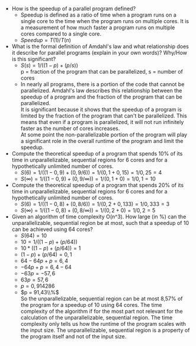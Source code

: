 - How is the speedup of a parallel program defined?
    - Speedup is defined as a ratio of time when a program runs on a single core to the time when the program runs on multiple cores. It is a measurement of how much faster a program runs on multiple cores compared to a single core.
    - $Speedup = T(1) / T(n)$
- What is the formal definition of Amdahl's law and what relationship does it describe for parallel programs (explain in your own words)? Why/How is this significant?
    - $S(s) = 1/((1-p) + (p/s))$  
    p = fraction of the program that can be parallelized, s = number of cores
    - In nearly all programs, there is a portion of the code that cannot be parallelized. Amdahl's law describes this relationship between the speedup of a program and the fraction of the program that can be parallelized.  
    It is significant because it shows that the speedup of a program is limited by the fraction of the program that can't be parallelized. This means that even if a program is parallelized, it will not run infinitely faster as the number of cores increases.  
    At some point the non-parallelizable portion of the program will play a significant role in the overall runtime of the program and limit the speedup.
- Compute the theoretical speedup of a program that spends 10% of its time in unparallelizable, sequential regions for 6 cores and for a hypothetically unlimited number of cores.
    - $S(6) = 1/((1-0,9) + (0,9/6)) = 1 / (0,1 + 0,15) = 1/0,25 = 4$
    - $S(\infty) = 1/((1-0,9) + (0,9/\infty)) = 1 / (0,1 + 0) = 1/0,1 = 10$
- Compute the theoretical speedup of a program that spends 20% of its time in unparallelizable, sequential regions for 6 cores and for a hypothetically unlimited number of cores.
    - $S(6) = 1/((1-0,8) + (0,8/6)) = 1 / (0,2 + 0,133) = 1/0,333 = 3$
    - $S(\infty) = 1/((1-0,8) + (0,8/\infty)) = 1 / (0,2 + 0) = 1/0,2 = 5$
- Given an algorithm of time complexity O(n^3). How large (in %) can the unparallelizable, sequential region be at most, such that a speedup of 10 can be achieved using 64 cores?
    - $S(64) = 10$
    - $10 = 1/((1-p) + (p/64))$
    - $10 * ((1-p) + (p/64)) = 1$
    - $(1-p) + (p/64) = 0,1$
    - $64 - 64p + p = 6,4$
    - $-64p + p = 6,4 - 64$
    - $-63p = -57,6$
    - $63p = 57,6$
    - $p = 0,914286$
    - $p = 91,43\\%$   
    So the unparallelizable, sequential region can be at most 8,57% of the program for a speedup of 10 using 64 cores.
    The time complexity of the algorithm if for the most part not relevant for the calculation of the unparallelizable, sequential region. The time complexity only tells us how the runtime of the program scales with the input size. The unparallelizable, sequential region is a property of the program itself and not of the input size.
